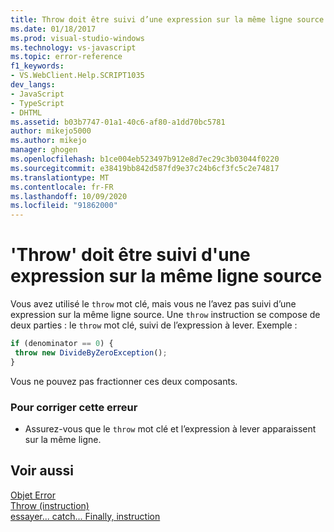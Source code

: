 ```yaml
---
title: Throw doit être suivi d’une expression sur la même ligne source | Microsoft Docs
ms.date: 01/18/2017
ms.prod: visual-studio-windows
ms.technology: vs-javascript
ms.topic: error-reference
f1_keywords:
- VS.WebClient.Help.SCRIPT1035
dev_langs:
- JavaScript
- TypeScript
- DHTML
ms.assetid: b03b7747-01a1-40c6-af80-a1dd70bc5781
author: mikejo5000
ms.author: mikejo
manager: ghogen
ms.openlocfilehash: b1ce004eb523497b912e8d7ec29c3b03044f0220
ms.sourcegitcommit: e38419bb842d587fd9e37c24b6cf3fc5c2e74817
ms.translationtype: MT
ms.contentlocale: fr-FR
ms.lasthandoff: 10/09/2020
ms.locfileid: "91862000"
---
```

# <a name="throw-must-be-followed-by-an-expression-on-the-same-source-line"></a>'Throw' doit être suivi d'une expression sur la même ligne source
Vous avez utilisé le `throw` mot clé, mais vous ne l’avez pas suivi d’une expression sur la même ligne source. Une `throw` instruction se compose de deux parties : le `throw` mot clé, suivi de l’expression à lever. Exemple :  
  
```JavaScript  
if (denominator == 0) {  
 throw new DivideByZeroException();  
}  
```  
  
 Vous ne pouvez pas fractionner ces deux composants.  
  
### <a name="to-correct-this-error"></a>Pour corriger cette erreur  
  
- Assurez-vous que le `throw` mot clé et l’expression à lever apparaissent sur la même ligne.  
  
## <a name="see-also"></a>Voir aussi  
 [Objet Error](https://developer.mozilla.org/docs/Web/JavaScript/Reference/Global_Objects/Error)   
 [Throw (instruction)](https://developer.mozilla.org/docs/Web/JavaScript/Reference/Statements/throw)   
 [essayer... catch... Finally, instruction](https://developer.mozilla.org/docs/Web/JavaScript/Reference/Statements/try...catch)